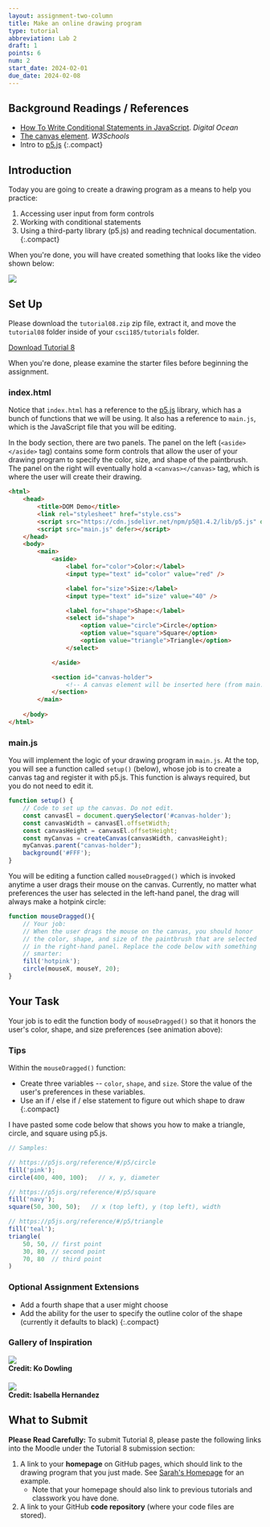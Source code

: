 ```yaml
---
layout: assignment-two-column
title: Make an online drawing program
type: tutorial
abbreviation: Lab 2
draft: 1
points: 6
num: 2
start_date: 2024-02-01
due_date: 2024-02-08
---
```


<style>
    .caption {
        font-weight: 700;
        margin: 0 0 20px 0;
        text-align: left;
    }

    .medium.frame {
        margin-bottom: 0;
    }

</style>

## Background Readings / References
* <a href="https://www.digitalocean.com/community/tutorials/how-to-write-conditional-statements-in-javascript" target="_blank">How To Write Conditional Statements in JavaScript</a>. <em>Digital Ocean</em>  
* <a href="https://www.w3schools.com/html/html5_canvas.asp" target="_blank">The canvas element</a>. <em>W3Schools</em>  
* Intro to <a href="https://p5js.org/" target="_blank">p5.js</a>
{:.compact}

## Introduction 
Today you are going to create a drawing program as a means to help you practice:
1. Accessing user input from form controls
1. Working with conditional statements
1. Using a third-party library (p5.js) and reading technical documentation.
{:.compact}

When you're done, you will have created something that looks like the video shown below:

<img class="medium frame" src="/spring2024/assets/images/tutorials/tutorial08/drawing.gif"/>


## Set Up
Please download the `tutorial08.zip` zip file, extract it, and move the `tutorial08` folder inside of your `csci185/tutorials` folder.

<a href="/spring2024/course-files/tutorials/tutorial08.zip" class="nu-button">Download Tutorial 8 <i class="fas fa-download"></i></a> 

When you're done, please examine the starter files before beginning the assignment.

### index.html
Notice that `index.html` has a reference to the <a href="https://p5js.org/reference/" target="_blank">p5.js</a> library, which has a bunch of functions that we will be using. It also has a reference to `main.js`, which is the JavaScript file that you will be editing.

In the body section, there are two panels. The panel on the left (`<aside></aside>` tag) contains some form controls that allow the user of your drawing program to specify the color, size, and shape of the paintbrush. The panel on the right will eventually hold a `<canvas></canvas>` tag, which is where the user will create their drawing.

```html
<html>
    <head>
        <title>DOM Demo</title>
        <link rel="stylesheet" href="style.css">
        <script src="https://cdn.jsdelivr.net/npm/p5@1.4.2/lib/p5.js" defer></script>
        <script src="main.js" defer></script>
    </head>
    <body>
        <main>
            <aside>
                <label for="color">Color:</label>
                <input type="text" id="color" value="red" />

                <label for="size">Size:</label>
                <input type="text" id="size" value="40" />

                <label for="shape">Shape:</label>
                <select id="shape">
                    <option value="circle">Circle</option>
                    <option value="square">Square</option>
                    <option value="triangle">Triangle</option>
                </select>

            </aside>

            <section id="canvas-holder"> 
                <!-- A canvas element will be inserted here (from main.js) -->
            </section>
        </main>
    
    </body>
</html>
```


### main.js
You will implement the logic of your drawing program in `main.js`. At the top, you will see a function called `setup()` (below), whose job is to create a canvas tag and register it with p5.js. This function is always required, but you do not need to edit it.

```js
function setup() {
    // Code to set up the canvas. Do not edit.
    const canvasEl = document.querySelector('#canvas-holder');
    const canvasWidth = canvasEl.offsetWidth;
    const canvasHeight = canvasEl.offsetHeight; 
    const myCanvas = createCanvas(canvasWidth, canvasHeight);
    myCanvas.parent("canvas-holder");
    background('#FFF');
}
```

You will be editing a function called `mouseDragged()` which is invoked anytime a user drags their mouse on the canvas. Currently, no matter what preferences the user has selected in the left-hand panel, the drag will always make a hotpink circle:

```js
function mouseDragged(){
    // Your job:
    // When the user drags the mouse on the canvas, you should honor
    // the color, shape, and size of the paintbrush that are selected
    // in the right-hand panel. Replace the code below with something
    // smarter:
    fill('hotpink');
    circle(mouseX, mouseY, 20);
}
```

## Your Task
Your job is to edit the function body of `mouseDragged()` so that it honors the user's color, shape, and size preferences (see animation above):


### Tips
Within the `mouseDragged()` function:
* Create three variables -- `color`, `shape`, and `size`. Store the value of the user's preferences in these variables.
* Use an if / else if / else statement to figure out which shape to draw
{:.compact}

I have pasted some code below that shows you how to make a triangle, circle, and square using p5.js.

```js
// Samples:

// https://p5js.org/reference/#/p5/circle
fill('pink');
circle(400, 400, 100);   // x, y, diameter

// https://p5js.org/reference/#/p5/square
fill('navy');
square(50, 300, 50);   // x (top left), y (top left), width

// https://p5js.org/reference/#/p5/triangle
fill('teal');
triangle(
    50, 50, // first point
    30, 80, // second point
    70, 80  // third point
)
```

### Optional Assignment Extensions
* Add a fourth shape that a user might choose
* Add the ability for the user to specify the outline color of the shape (currently it defaults to black)
{:.compact}

### Gallery of Inspiration
<div>
    <img class="medium frame" src="/spring2024/assets/images/tutorials/tutorial08/drawing01.png"/>
    <p class="caption">
        Credit: Ko Dowling
    </p>
</div>
<div>
<img class="medium frame" src="/spring2024/assets/images/tutorials/tutorial08/drawing02.png"/>
    <p class="caption">
        Credit: Isabella Hernandez
    </p>
</div>


## What to Submit
**Please Read Carefully:** To submit Tutorial 8, please paste the following links into the Moodle under the Tutorial 8 submission section:

1. A link to your **homepage** on GitHub pages, which should link to the drawing program that you just made. See <a href="https://vanwars.github.io/csci185-coursework" target="_blank">Sarah's Homepage</a> for an example.
    * Note that your homepage should also link to previous tutorials and classwork you have done.
2. A link to your GitHub **code repository** (where your code files are stored).
